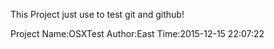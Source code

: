 This Project just use to test git and github!

Project Name:OSXTest
Author:East
Time:2015-12-15 22:07:22
